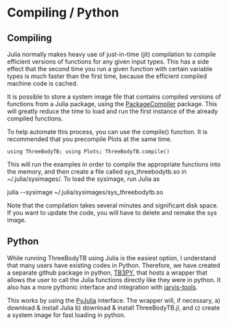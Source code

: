 # Compiling / Python

## Compiling

Julia normally makes heavy use of just-in-time (jit) compilation to
compile efficient versions of functions for any given input types. This
has a side effect that the second time you run a given function with
certain variable types is much faster than the first time, because the
efficient compiled machine code is cached.

It is possible to store a system image file that contains compiled
versions of functions from a Julia package, using the
[PackageCompiler](https://github.com/JuliaLang/PackageCompiler.jl)
package. This will greatly reduce the time to load and run the first
instance of the already compiled functions.

To help automate this process, you can use the compile() function. It is
recommended that you precompile Plots at the same time.

```
using ThreeBodyTB; using Plots; ThreeBodyTB.compile()
```

This will run the examples in order to compile the appropriate
functions into the memory, and then create a file called sys_threebodytb.so in
~/.julia/sysimages/. To load the sysimage, run Julia as 

julia --sysimage ~/.julia/sysimages/sys_threebodytb.so

Note that the compilation takes several minutes and significant disk
space. If you want to update the code, you will have to delete and remake the sys image.

## Python

While running ThreeBodyTB using Julia is the easiest option, I
understand that many users have existing codes in Python. Therefore,
we have created a separate github package in python,
[TB3PY](https://github.com/usnistgov/tb3py), that hosts a wrapper that
allows the user to call the Julia functions directly like they were in
python. It also has a more pythonic interface and integration with
[jarvis-tools](https://github.com/usnistgov/jarvis).

This works by using the [PyJulia](https://github.com/JuliaPy/pyjulia)
interface. The wrapper will, if necessary, a) download & install Julia b)
download & install ThreeBodyTB.jl, and c) create a system image for
fast loading in python.
